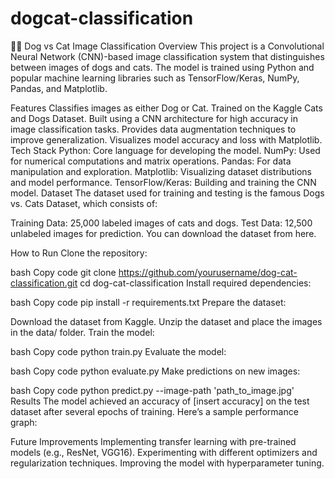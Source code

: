 # dogcat-classification
🐶🐱 Dog vs Cat Image Classification
Overview
This project is a Convolutional Neural Network (CNN)-based image classification system that distinguishes between images of dogs and cats. The model is trained using Python and popular machine learning libraries such as TensorFlow/Keras, NumPy, Pandas, and Matplotlib.

Features
Classifies images as either Dog or Cat.
Trained on the Kaggle Cats and Dogs Dataset.
Built using a CNN architecture for high accuracy in image classification tasks.
Provides data augmentation techniques to improve generalization.
Visualizes model accuracy and loss with Matplotlib.
Tech Stack
Python: Core language for developing the model.
NumPy: Used for numerical computations and matrix operations.
Pandas: For data manipulation and exploration.
Matplotlib: Visualizing dataset distributions and model performance.
TensorFlow/Keras: Building and training the CNN model.
Dataset
The dataset used for training and testing is the famous Dogs vs. Cats Dataset, which consists of:

Training Data: 25,000 labeled images of cats and dogs.
Test Data: 12,500 unlabeled images for prediction.
You can download the dataset from here.

How to Run
Clone the repository:

bash
Copy code
git clone https://github.com/yourusername/dog-cat-classification.git
cd dog-cat-classification
Install required dependencies:

bash
Copy code
pip install -r requirements.txt
Prepare the dataset:

Download the dataset from Kaggle.
Unzip the dataset and place the images in the data/ folder.
Train the model:

bash
Copy code
python train.py
Evaluate the model:

bash
Copy code
python evaluate.py
Make predictions on new images:

bash
Copy code
python predict.py --image-path 'path_to_image.jpg'
Results
The model achieved an accuracy of [insert accuracy] on the test dataset after several epochs of training. Here’s a sample performance graph:


Future Improvements
Implementing transfer learning with pre-trained models (e.g., ResNet, VGG16).
Experimenting with different optimizers and regularization techniques.
Improving the model with hyperparameter tuning.
